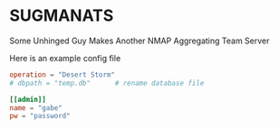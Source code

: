 # SUGMANATS
Some Unhinged Guy Makes Another NMAP Aggregating Team Server

Here is an example config file
```toml
operation = "Desert Storm"
# dbpath = "temp.db"      # rename database file

[[admin]]
name = "gabe"
pw = "password"
```
